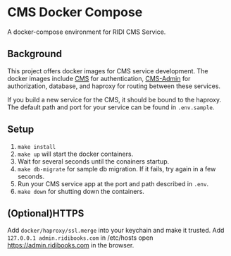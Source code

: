 # CMS Docker Compose

A docker-compose environment for RIDI CMS Service.

## Background

This project offers docker images for CMS service development. The docker images include [CMS](https://github.com/ridi/cms) for authentication, [CMS-Admin](https://github.com/ridi/cms-admin) for authorization, database, and haproxy for routing between these services.

If you build a new service for the CMS, it should be bound to the haproxy. The default path and port for your service can be found in `.env.sample`.

## Setup

1. `make install`
1. `make up` will start the docker containers.
1. Wait for several seconds until the conainers startup.
1. `make db-migrate` for sample db migration. If it fails, try again in a few seconds.
1. Run your CMS service app at the port and path described in `.env`.
1. `make down` for shutting down the containers.

## (Optional)HTTPS

Add `docker/haproxy/ssl.merge` into your keychain and make it trusted.
Add `127.0.0.1 admin.ridibooks.com` in /etc/hosts
open https://admin.ridibooks.com in the browser.
